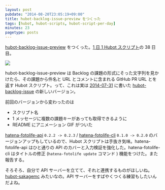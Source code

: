 ```yaml
---
layout: post
pubdate: "2014-08-20T23:05:19+09:00"
title: hubot-backlog-issue-preview をつくった
tags: [hubot, hubot-scripts, hubot-script-per-day]
minutes: 23
pagetype: posts
---
```

[hubot-backlog-issue-preview][gh:bouzuya/hubot-backlog-issue-preview] をつくった。[1 日 1 Hubot スクリプト][hubot-script-per-day]の 38 日目。

![](http://img.f.hatena.ne.jp/images/fotolife/b/bouzuya/20140820/20140820224746.gif)

hubot-backlog-issue-preview は Backlog の課題の形式にそった文字列を見かけたら、その課題から件名と URL とコメントに含まれる GitHub PR URL とを返す Hubot スクリプト。って、これは実は [2014-07-31][] に書いた [hubot-backlog-issue][gh:bouzuya/hubot-backlog-issue] の新しいバージョン。

前回のバージョンから変わったのは

- スクリプト名
- 1 メッセージに複数の課題キーがあっても取得できるように
- README にアニメーション GIF がついた

[hatena-fotolife-api][gh:bouzuya/node-hatena-fotolife-api] `0.2.2 -> 0.2.3` / [hatena-fotolife-cli][gh:bouzuya/node-hatena-fotolife-cli] `0.1.0 -> 0.2.0` のバージョンアップもしているので、Hubot スクリプトは手抜き気味。hatena-fotolife-api はひと通りの API のカバーと入力検証を強化した。hatena-fotolife-cli はタイトルの修正 (`hatena-fotolife update` コマンド ) 機能をつけた。また報告する。

そろそろ、自分で API サーバーを立てて、それと連携するものがほしいね。[hubot-sakagemc][gh:bouzuya/hubot-sakagemc] みたいなの。API サーバーをすばやくつくる練習もしたいんだよね。

[2014-07-31]: http://blog.bouzuya.net/2014/07/31/
[gh:bouzuya/hubot-backlog-issue-preview]: https://github.com/bouzuya/hubot-backlog-issue-preview
[gh:bouzuya/hubot-backlog-issue]: https://github.com/bouzuya/hubot-backlog-issue
[gh:bouzuya/node-hatena-fotolife-api]: https://github.com/bouzuya/node-hatena-fotolife-api
[gh:bouzuya/node-hatena-fotolife-cli]: https://github.com/bouzuya/node-hatena-fotolife-cli
[gh:bouzuya/hubot-sakagemc]: https://github.com/bouzuya/hubot-sakagemc
[hubot-script-per-day]: http://blog.bouzuya.net/posts?tags=hubot-script-per-day
